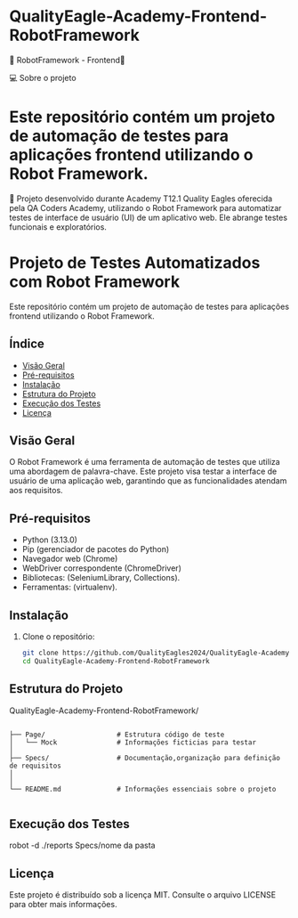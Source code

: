 # QualityEagle-Academy-Frontend-RobotFramework

🚧 RobotFramework - Frontend🚧


💻 Sobre o projeto
# Este repositório contém um projeto de automação de testes para aplicações frontend utilizando o Robot Framework.


📄 Projeto desenvolvido durante Academy T12.1 Quality Eagles oferecida pela QA Coders Academy, utilizando o Robot Framework para automatizar testes de interface de usuário (UI) de um aplicativo web. Ele abrange testes funcionais e exploratórios.

# Projeto de Testes Automatizados com Robot Framework

Este repositório contém um projeto de automação de testes para aplicações frontend utilizando o Robot Framework.

## Índice

- [Visão Geral](#visão-geral)
- [Pré-requisitos](#pré-requisitos)
- [Instalação](#instalação)
- [Estrutura do Projeto](#estrutura-do-projeto)
- [Execução dos Testes](#execução-dos-testes)
- [Licença](#licença)

## Visão Geral

O Robot Framework é uma ferramenta de automação de testes que utiliza uma abordagem de palavra-chave. Este projeto visa testar a interface de usuário de uma aplicação web, garantindo que as funcionalidades atendam aos requisitos.

##  Pré-requisitos

- Python (3.13.0)
- Pip (gerenciador de pacotes do Python)
- Navegador web (Chrome)
- WebDriver correspondente (ChromeDriver)
- Bibliotecas: (SeleniumLibrary, Collections).
- Ferramentas:  (virtualenv).

##  Instalação

1. Clone o repositório:
   ```bash
   git clone https://github.com/QualityEagles2024/QualityEagle-Academy-Frontend-RobotFramework
   cd QualityEagle-Academy-Frontend-RobotFramework
   
## Estrutura do Projeto

QualityEagle-Academy-Frontend-RobotFramework/
```

├── Page/                  # Estrutura código de teste
│   └── Mock               # Informações ficticias para testar
│ 
├── Specs/                 # Documentação,organização para definição de requisitos
│  
│
└── README.md              # Informações essenciais sobre o projeto
               
```
## Execução dos Testes
robot -d ./reports Specs/nome da pasta

## Licença
Este projeto é distribuído sob a licença MIT. Consulte o arquivo LICENSE para obter mais informações.

